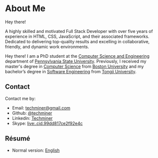 # About Me
Hey there!

A highly skilled and motivated Full Stack Developer with over five years of
experience in HTML, CSS, JavaScript, and their associated frameworks. Dedicated
to delivering top-quality results and excelling in collaborative, friendly, and
dynamic work environments.

Hey there! I am a PhD student at the [Computer Science and Engineering](https://www.eecs.psu.edu/) department of [Pennsylvania State University](https://www.psu.edu/). Previously, I received my master's degree in [Computer Science](https://www.bu.edu/cs/) from [Boston University](https://www.bu.edu/) and my bachelor’s degree in [Software Engineering](http://sse.tongji.edu.cn/) from [Tongji University](https://www.tongji.edu.cn/).

## Contact

Contact me by:

- Email: [techminer@gmail.com](mailto:techminer@gmail.com)
- Github: [@techminer](https://github.com/techminer95)
- Linkedin: [Techminer]()
- Skype: [live:.cid.99dd817ce2f92e4c](https://web.skype.com/)

## Résumé

- Normal version: [English](../resume/PEDRO%20COSTA.pdf)
